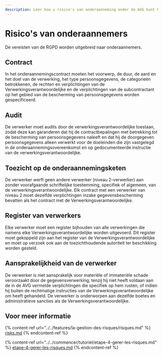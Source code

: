 ```yaml
---
description: Leer hoe u risico's van onderaanneming onder de AVG kunt beheren.
---
```


# Risico's van onderaannemers

De vereisten van de RGPD worden uitgebreid naar onderaannemers.

## Contract

In het onderaannemingscontract moeten het voorwerp, de duur, de aard en het doel van de verwerking, het type persoonsgegevens, de categorieën betrokkenen, de rechten en verplichtingen van de Verwerkingsverantwoordelijke en de verplichtingen van de subcontractant op het gebied van de bescherming van persoonsgegevens worden gespecificeerd.

## Audit

De verwerker moet audits door de verwerkingsverantwoordelijke toestaan, zodat deze kan garanderen dat hij de contractbepalingen met betrekking tot de bescherming van persoonsgegevens naleeft en dat hij de doorgegeven persoonsgegevens alleen verwerkt voor de doeleinden die zijn vastgelegd in de onderaannemingsovereenkomst en op gedocumenteerde instructie van de verwerkingsverantwoordelijke.

## Toezicht op de onderaannemingsketen

De verwerker werft geen andere verwerker (niveau 2-verwerker) aan zonder voorafgaande schriftelijke toestemming, specifiek of algemeen, van de verwerkingsverantwoordelijke. Elk contract met een verwerker van niveau 2 moet dezelfde verplichtingen inzake gegevensbescherming bevatten als het contract met de Verwerkingsverantwoordelijke.

## Register van verwerkers

Elke verwerker moet een register bijhouden van alle verwerkingen die namens elke Verwerkingsverantwoordelijke worden uitgevoerd. Dit register moet gekoppeld zijn aan het register van de Verwerkingsverantwoordelijke en moet op verzoek ook aan de toezichthoudende autoriteit ter beschikking worden gesteld.

## Aansprakelijkheid van de verwerker

De verwerker is niet aansprakelijk voor materiële of immateriële schade veroorzaakt door de gegevensverwerking, tenzij hij niet heeft voldaan aan de in de AVG vermelde verplichtingen die specifiek op hem rusten, of indien hij buiten de rechtmatige instructies van de Verwerkingsverantwoordelijke om heeft gehandeld. De verwerker is onderworpen aan dezelfde boetes en administratieve sancties als de Verwerkingsverantwoordelijke.

## Voor meer informatie

{% content-ref url="../../features/la-gestion-des-risques/risques.md" %}
[risks.md](../../features/la-gestion-des-risques/risques.md)
{% endcontent-ref %}

{% content-ref url="../../commencer/tutoriel/etape-4-gerer-les-risques.md" %}
[etape-4-gerer-les-risques.md](../../commencer/tutoriel/etape-4-gerer-les-risques.md)
{% endcontent-ref %}